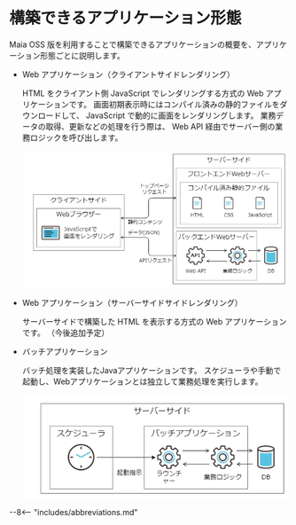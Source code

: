 # 構築できるアプリケーション形態

Maia OSS 版を利用することで構築できるアプリケーションの概要を、アプリケーション形態ごとに説明します。

- Web アプリケーション（クライアントサイドレンダリング）

    HTML をクライアント側 JavaScript でレンダリングする方式の Web アプリケーションです。
    画面初期表示時にはコンパイル済みの静的ファイルをダウンロードして、 JavaScript で動的に画面をレンダリングします。
    業務データの取得、更新などの処理を行う際は、 Web API 経由でサーバー側の業務ロジックを呼び出します。

    ![クライアントサイドレンダリング](../../images/app-architecture/overview/client-side-rendering.png)

- Web アプリケーション（サーバーサイドサイドレンダリング）

    サーバーサイドで構築した HTML を表示する方式の Web アプリケーションです。
    （今後追加予定）

- バッチアプリケーション

    バッチ処理を実装したJavaアプリケーションです。
    スケジューラや手動で起動し、Webアプリケーションとは独立して業務処理を実行します。

    ![バッチアプリケーション](../../images/app-architecture/overview/batch-application.png)


--8<-- "includes/abbreviations.md"